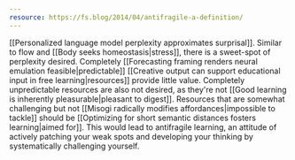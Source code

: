 ```yaml
---
resource: https://fs.blog/2014/04/antifragile-a-definition/
---
```


[[Personalized language model perplexity approximates surprisal]]. Similar to flow and [[Body seeks homeostasis|stress]], there is a sweet-spot of perplexity desired. Completely [[Forecasting framing renders neural emulation feasible|predictable]] [[Creative output can support educational input in free learning|resources]] provide little value. Completely unpredictable resources are also not desired, as they're not [[Good learning is inherently pleasurable|pleasant to digest]]. Resources that are somewhat challenging but not [[Misogi radically modifies affordances|impossible to tackle]] should be [[Optimizing for short semantic distances fosters learning|aimed for]]. This would lead to antifragile learning, an attitude of actively patching your weak spots and developing your thinking by systematically challenging yourself.